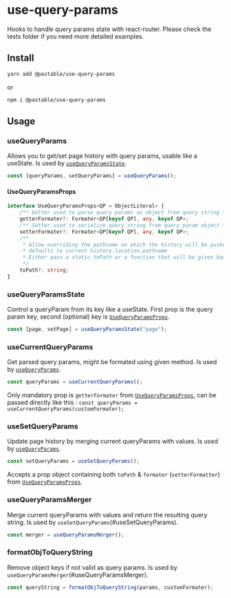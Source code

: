 # use-query-params

Hooks to handle query params state with react-router.
Please check the tests folder if you need more detailed examples.

## Install

```sh
yarn add @pastable/use-query-params
```

or

```sh
npm i @pastable/use-query-params
```

## Usage

### useQueryParams

Allows you to get/set page history with query params, usable like a useState.
Is used by [`useQueryParamsState`](#useQueryParamsState).

```ts
const [queryParams, setQueryParams] = useQueryParams();
```

#### UseQueryParamsProps

```ts
interface UseQueryParamsProps<QP = ObjectLiteral> {
    /** Getter used to parse query params as object from query string */
    getterFormater?: Formater<QP[keyof QP], any, keyof QP>;
    /** Setter used to serialize query string from query param object */
    setterFormater?: Formater<QP[keyof QP], any, keyof QP>;
    /**
     * Allow overriding the pathname on which the history will be pushed/replaced,
     * defaults to current history.location.pathname
     * Either pass a static toPath or a function that will be given basePath as argument
     */
    toPath?: string;
}
```

### useQueryParamsState

Control a queryParam from its key like a useState. First prop is the query param key, second (optional) key is [`UseQueryParamsProps`](#UseQueryParamsProps).

```ts
const [page, setPage] = useQueryParamsState("page");
```

### useCurrentQueryParams

Get parsed query params, might be formated using given method.
Is used by [`useQueryParams`](#useQueryParams).

```ts
const queryParams = useCurrentQueryParams();
```

Only mandatory prop is `getterFormater` from [`UseQueryParamsProps`](#UseQueryParamsProps), can be passed directly like this :
`const queryParams = useCurrentQueryParams(customFormater);`

### useSetQueryParams

Update page history by merging current queryParams with values.
Is used by [`useQueryParams`](#useQueryParams).

```ts
const setQueryParams = useSetQueryParams();
```

Accepts a prop object containing both `toPath` & `formater` (`setterFormatter`) from [`UseQueryParamsProps`](#UseQueryParamsProps).

### useQueryParamsMerger

Merge current queryParams with values and return the resulting query string.
Is used by `useSetQueryParams`(#useSetQueryParams).

```ts
const merger = useQueryParamsMerger();
```

### formatObjToQueryString

Remove object keys if not valid as query params.
Is used by `useQueryParamsMerger`(#useQueryParamsMerger).

```ts
const queryString = formatObjToQueryString(params, customFormater);
```
